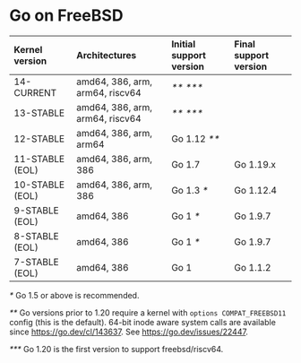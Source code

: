 # Go on FreeBSD

| **Kernel version** | **Architectures**               | **Initial support version** | **Final support version** |
|:-------------------|:--------------------------------|:----------------------------|:--------------------------|
| 14-CURRENT         | amd64, 386, arm, arm64, riscv64 | _**_ _***_                  |                           |
| 13-STABLE          | amd64, 386, arm, arm64, riscv64 | _**_ _***_                  |                           |
| 12-STABLE          | amd64, 386, arm, arm64          | Go 1.12 _**_                |                           |
| 11-STABLE (EOL)    | amd64, 386, arm, 386            | Go 1.7                      | Go 1.19.x                 |
| 10-STABLE (EOL)    | amd64, 386, arm, 386            | Go 1.3 _*_                  | Go 1.12.4                 |
| 9-STABLE (EOL)     | amd64, 386                      | Go 1 _*_                    | Go 1.9.7                  |
| 8-STABLE (EOL)     | amd64, 386                      | Go 1 _*_                    | Go 1.9.7                  |
| 7-STABLE (EOL)     | amd64, 386                      | Go 1                        | Go 1.1.2                  |

_*_ Go 1.5 or above is recommended.

_**_ Go versions prior to 1.20 require a kernel with `options COMPAT_FREEBSD11` config (this is the default). 64-bit inode aware system calls are available since https://go.dev/cl/143637. See https://go.dev/issues/22447.

_***_ Go 1.20 is the first version to support freebsd/riscv64.